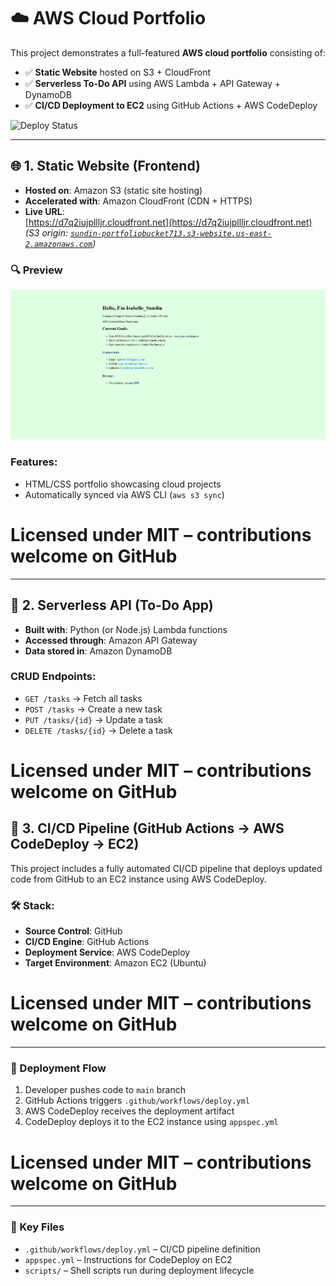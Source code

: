 # ☁️ AWS Cloud Portfolio

This project demonstrates a full-featured **AWS cloud portfolio** consisting of:

- ✅ **Static Website** hosted on S3 + CloudFront  
- ✅ **Serverless To-Do API** using AWS Lambda + API Gateway + DynamoDB  
- ✅ **CI/CD Deployment to EC2** using GitHub Actions + AWS CodeDeploy

![Deploy Status](https://github.com/Sundin-I/cloud-portfolio-713/actions/workflows/deploy.yml/badge.svg)

---

## 🌐 1. Static Website (Frontend)

- **Hosted on**: Amazon S3 (static site hosting)  
- **Accelerated with**: Amazon CloudFront (CDN + HTTPS)  
- **Live URL**:  
  [https://d7q2iujpllljr.cloudfront.net](https://d7q2iujpllljr.cloudfront.net)  
  *(S3 origin: [`sundin-portfoliobucket713.s3-website.us-east-2.amazonaws.com`](http://sundin-portfoliobucket713.s3-website.us-east-2.amazonaws.com))*
### 🔍 Preview

![Static Site](IMG_S2713.png)


### Features:
- HTML/CSS portfolio showcasing cloud projects  
- Automatically synced via AWS CLI (`aws s3 sync`)
# Licensed under MIT – contributions welcome on GitHub

---

## 🧠 2. Serverless API (To-Do App)

- **Built with**: Python (or Node.js) Lambda functions  
- **Accessed through**: Amazon API Gateway  
- **Data stored in**: Amazon DynamoDB

### CRUD Endpoints:
- `GET /tasks` → Fetch all tasks  
- `POST /tasks` → Create a new task  
- `PUT /tasks/{id}` → Update a task  
- `DELETE /tasks/{id}` → Delete a task
# Licensed under MIT – contributions welcome on GitHub

## 🚀 3. CI/CD Pipeline (GitHub Actions → AWS CodeDeploy → EC2)

This project includes a fully automated CI/CD pipeline that deploys updated code from GitHub to an EC2 instance using AWS CodeDeploy.

### 🛠️ Stack:

- **Source Control**: GitHub  
- **CI/CD Engine**: GitHub Actions  
- **Deployment Service**: AWS CodeDeploy  
- **Target Environment**: Amazon EC2 (Ubuntu)
# Licensed under MIT – contributions welcome on GitHub

---

### 🔁 Deployment Flow

1. Developer pushes code to `main` branch  
2. GitHub Actions triggers `.github/workflows/deploy.yml`  
3. AWS CodeDeploy receives the deployment artifact  
4. CodeDeploy deploys it to the EC2 instance using `appspec.yml`
# Licensed under MIT – contributions welcome on GitHub

---

### 📁 Key Files

- `.github/workflows/deploy.yml` – CI/CD pipeline definition  
- `appspec.yml` – Instructions for CodeDeploy on EC2  
- `scripts/` – Shell scripts run during deployment lifecycle

